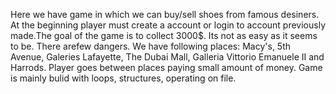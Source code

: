 Here we have game in which we can buy/sell shoes from famous desiners. At the beginning player must create a account or login to account previously made.The goal of the game is to collect 3000$. Its not as easy as it seems to be. There arefew dangers. We have following places: Macy's, 5th Avenue, Galeries Lafayette, The Dubai Mall, Galleria Vittorio Emanuele II and Harrods. Player goes between places paying small amount of money.
Game is mainly bulid with loops, structures, operating on file.
